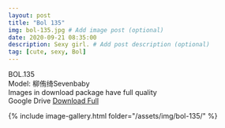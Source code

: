 ```yaml
---
layout: post
title: "Bol 135"
img: bol-135.jpg # Add image post (optional)
date: 2020-09-21 08:35:00
description: Sexy girl. # Add post description (optional)
tag: [cute, sexy, Bol]
---
```

BOL.135  
Model: 柳侑绮Sevenbaby                                                    
Images in download package have full quality                    
Google Drive [Download Full](http://gestyy.com/eeABsY)

{% include image-gallery.html folder="/assets/img/bol-135/" %}
